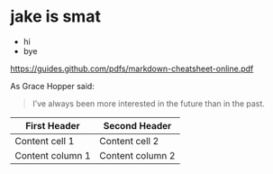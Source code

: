 # jake is smat
- hi
- bye 






https://guides.github.com/pdfs/markdown-cheatsheet-online.pdf


As Grace Hopper said:
> I’ve always been more interested
> in the future than in the past.

First Header | Second Header
------------ | -------------
Content cell 1 | Content cell 2
Content column 1 | Content column 2
